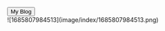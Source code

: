 
<link rel="stylesheet" type="text/css" href="style.css">
<html>
<body>  
<section class="loader"> 
<div class="slider" style="--i:0">     </div> 
<div class="slider" style="--i:1">     </div>  
<div class="slider" style="--i:2">     </div> 
<div class="slider" style="--i:3">    </div> 
 <div class="slider" style="--i:4">    </div>  
 </section>
<button>
    My Blog
    <div class="arrow-wrapper">
        <div class="arrow"></div>
    </div>
</button>
 </body>
 </html><br \>
![1685807984513](image/index/1685807984513.png)